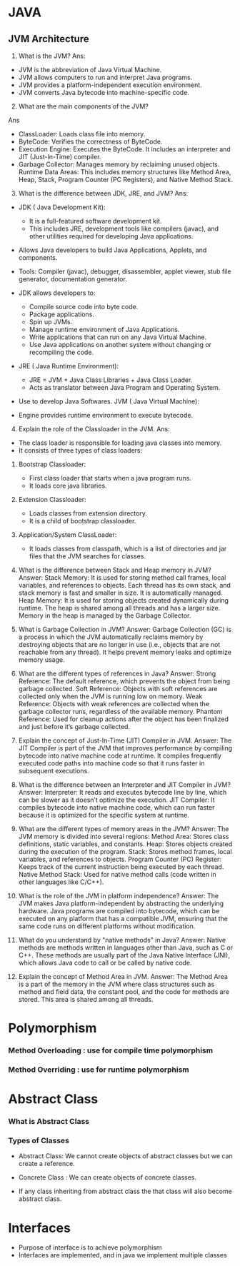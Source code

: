 # JAVA

## JVM Architecture

1. What is the JVM?
Ans: 
- JVM is the abbreviation of Java Virtual Machine.
- JVM allows computers to run and interpret Java programs.
- JVM provides a platform-independent execution environment.
- JVM converts Java bytecode into machine-specific code.
2. What are the main components of the JVM?

Ans
- ClassLoader:  Loads class file into memory.
- ByteCode: Verifies the correctness of ByteCode.
- Execution Engine: Executes the ByteCode. It includes an interpreter and JIT (Just-In-Time) compiler.
- Garbage Collector: Manages memory by reclaiming unused objects.
Runtime Data Areas: This includes memory structures like Method Area, Heap, Stack, Program Counter (PC Registers), and Native Method Stack.

3. What is the difference between JDK, JRE, and JVM?
Ans:
- JDK ( Java Development Kit): 
  - It is a full-featured software development kit.
  - This includes JRE, development tools like compilers (javac), and other utilities required for developing Java applications.
- Allows Java developers to build Java Applications, Applets, and components.
- Tools: Compiler (javac), debugger, disassembler, applet viewer, stub file generator, documentation generator.
- JDK allows developers to:
   - Compile source code into byte code.
   - Package applications.
   - Spin up JVMs.
   - Manage runtime environment of Java Applications.
   - Write applications that can run on any Java Virtual Machine.
   - Use Java applications on another system without changing or recompiling the code.

- JRE ( Java Runtime Environment):
   - JRE = JVM + Java Class Libraries + Java Class Loader.
   - Acts as translator between Java Program and Operating System.
- Use to develop Java Softwares.
JVM ( Java Virtual Machine):
- Engine provides runtime environment to execute bytecode.

4. Explain the role of the Classloader in the JVM.
Ans:
- The class loader is responsible for loading java classes into memory.
- It consists of three types of class loaders:
1. Bootstrap Classloader: 
   - First class loader that starts when a java program runs.
   - It loads core java libraries.
2. Extension Classloader:
    - Loads classes from extension directory.
    - It is a child of bootstrap classloader.
3. Application/System ClassLoader: 
   - It loads classes from classpath, which is a list of directories and jar files that the JVM searches for classes.

5. What is the difference between Stack and Heap memory in JVM?
Answer:
Stack Memory: It is used for storing method call frames, local variables, and references to objects. Each thread has its own stack, and stack memory is fast and smaller in size. It is automatically managed.
Heap Memory: It is used for storing objects created dynamically during runtime. The heap is shared among all threads and has a larger size. Memory in the heap is managed by the Garbage Collector.
6. What is Garbage Collection in JVM?
Answer: Garbage Collection (GC) is a process in which the JVM automatically reclaims memory by destroying objects that are no longer in use (i.e., objects that are not reachable from any thread). It helps prevent memory leaks and optimize memory usage.
 
7. What are the different types of references in Java?
Answer:
Strong Reference: The default reference, which prevents the object from being garbage collected.
Soft Reference: Objects with soft references are collected only when the JVM is running low on memory.
Weak Reference: Objects with weak references are collected when the garbage collector runs, regardless of the available memory.
Phantom Reference: Used for cleanup actions after the object has been finalized and just before it’s garbage collected.

8. Explain the concept of Just-In-Time (JIT) Compiler in JVM.
Answer: The JIT Compiler is part of the JVM that improves performance by compiling bytecode into native machine code at runtime. It compiles frequently executed code paths into machine code so that it runs faster in subsequent executions.

9. What is the difference between an Interpreter and JIT Compiler in JVM?
Answer:
Interpreter: It reads and executes bytecode line by line, which can be slower as it doesn’t optimize the execution.
JIT Compiler: It compiles bytecode into native machine code, which can run faster because it is optimized for the specific system at runtime.
 
10. What are the different types of memory areas in the JVM?
Answer: The JVM memory is divided into several regions:
Method Area: Stores class definitions, static variables, and constants.
Heap: Stores objects created during the execution of the program.
Stack: Stores method frames, local variables, and references to objects.
Program Counter (PC) Register: Keeps track of the current instruction being executed by each thread.
Native Method Stack: Used for native method calls (code written in other languages like C/C++).

11. What is the role of the JVM in platform independence?
Answer: The JVM makes Java platform-independent by abstracting the underlying hardware. Java programs are compiled into bytecode, which can be executed on any platform that has a compatible JVM, ensuring that the same code runs on different platforms without modification.

12. What do you understand by "native methods" in Java?
Answer: Native methods are methods written in languages other than Java, such as C or C++. These methods are usually part of the Java Native Interface (JNI), which allows Java code to call or be called by native code.

13. Explain the concept of Method Area in JVM.
Answer: The Method Area is a part of the memory in the JVM where class structures such as method and field data, the constant pool, and the code for methods are stored. This area is shared among all threads.


# Polymorphism


### Method Overloading : use for compile time polymorphism
### Method Overriding : use for runtime polymorphism


# Abstract Class

### What is Abstract Class

### Types of Classes
- Abstract Class: We cannot create objects of abstract classes but we can create a reference.
- Concrete Class : We can create objects of concrete classes.

- If any class inheriting from abstract class the that class will also become abstract class.

 

# Interfaces


- Purpose of interface is to achieve polymorphism
- Interfaces are implemented, and in java we implement multiple classes
